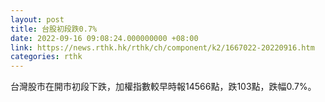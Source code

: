 ```yaml
---
layout: post
title: 台股初段跌0.7%
date: 2022-09-16 09:08:24.000000000 +08:00
link: https://news.rthk.hk/rthk/ch/component/k2/1667022-20220916.htm
categories: rthk
---
```


台灣股市在開市初段下跌，加權指數較早時報14566點，跌103點，跌幅0.7%。

